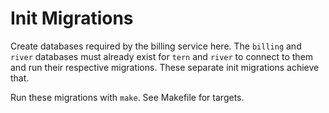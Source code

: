 # Init Migrations

Create databases required by the billing service here. The `billing` and `river` databases must already exist for `tern` and `river` to connect to them and run their respective migrations. These separate init migrations achieve that.

Run these migrations with `make`. See Makefile for targets.
